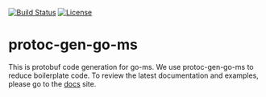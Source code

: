 [![Build Status](https://travis-ci.com/yadisnel/protoc-gen-go-ms.svg?branch=master)](https://travis-ci.com/yadisnel/protoc-gen-go-ms)
[![License](https://img.shields.io/:license-apache-blue.svg)](https://opensource.org/licenses/Apache-2.0)

# protoc-gen-go-ms

This is protobuf code generation for go-ms. We use protoc-gen-go-ms to reduce boilerplate code.
To review the latest documentation and examples, please go to the [docs](https://yadisnel.github.io/protoc-gen-go-ms/) site.
